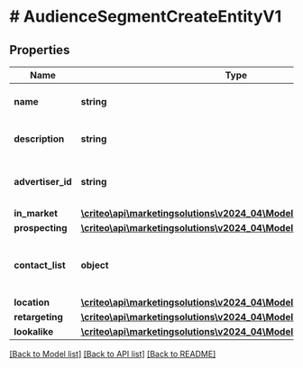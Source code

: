# # AudienceSegmentCreateEntityV1

## Properties

Name | Type | Description | Notes
------------ | ------------- | ------------- | -------------
**name** | **string** | Name of the segment |
**description** | **string** | Description of the segment | [optional]
**advertiser_id** | **string** | Advertiser associated to the segment |
**in_market** | [**\criteo\api\marketingsolutions\v2024_04\Model\InMarketCreateV1**](InMarketCreateV1.md) |  | [optional]
**prospecting** | [**\criteo\api\marketingsolutions\v2024_04\Model\ProspectingCreateV1**](ProspectingCreateV1.md) |  | [optional]
**contact_list** | **object** | Settings to target users with your contact lists. | [optional]
**location** | [**\criteo\api\marketingsolutions\v2024_04\Model\LocationCreateV1**](LocationCreateV1.md) |  | [optional]
**retargeting** | [**\criteo\api\marketingsolutions\v2024_04\Model\RetargetingCreateV1**](RetargetingCreateV1.md) |  | [optional]
**lookalike** | [**\criteo\api\marketingsolutions\v2024_04\Model\LookalikeCreateV1**](LookalikeCreateV1.md) |  | [optional]

[[Back to Model list]](../../README.md#models) [[Back to API list]](../../README.md#endpoints) [[Back to README]](../../README.md)
